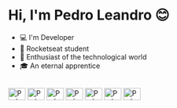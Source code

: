 # Hi, I'm Pedro Leandro 😊

- 💻 I'm Developer 
- 🚀 Rocketseat student
- 🔭 Enthusiast of the technological world
- 🎓 An eternal apprentice

<div style="display: inline_block"><br>
  <img align="center" alt="Pedro-Ts" height="25" width="35" src="https://cdn.jsdelivr.net/gh/devicons/devicon/icons/typescript/typescript-original.svg" >
  <img align="center" alt="Pedro-Js" height="25" width="35" src="https://cdn.jsdelivr.net/gh/devicons/devicon/icons/javascript/javascript-original.svg" >
  <img align="center" alt="Pedro-Rc" height="25" width="35" src="https://cdn.jsdelivr.net/gh/devicons/devicon/icons/react/react-original.svg" >
  <img align="center" alt="Pedro-html" height="25" width="35" src="https://cdn.jsdelivr.net/gh/devicons/devicon/icons/html5/html5-original.svg" >
  <img align="center" alt="Pedro-css" height="25" width="35" src="https://cdn.jsdelivr.net/gh/devicons/devicon/icons/css3/css3-original.svg" >
  <img align="center" alt="Pedro-sass" height="25" width="35" src="https://cdn.jsdelivr.net/gh/devicons/devicon/icons/sass/sass-original.svg" >
  <img align="center" alt="Pedro-php" height="25" width="35" src="https://cdn.jsdelivr.net/gh/devicons/devicon/icons/php/php-original.svg" >
</div>



<!---
pedrofleandro/pedrofleandro is a ✨ special ✨ repository because its `README.md` (this file) appears on your GitHub profile.
You can click the Preview link to take a look at your changes.
--->
